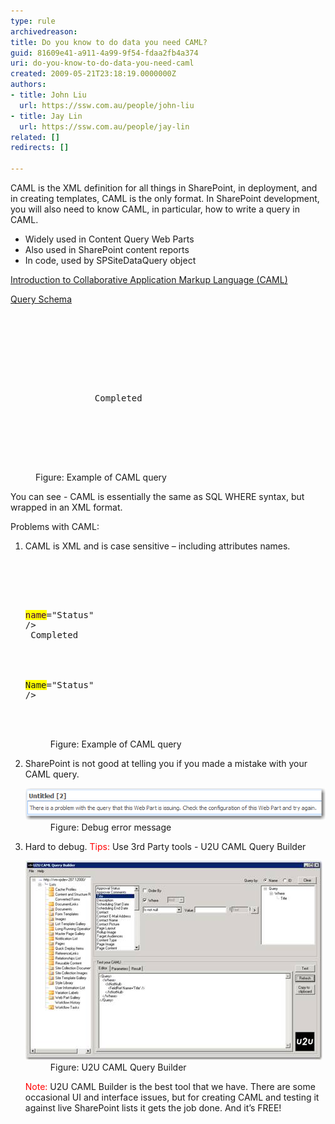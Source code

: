 ```yaml
---
type: rule
archivedreason: 
title: Do you know to do data you need CAML?
guid: 81609e41-a911-4a99-9f54-fdaa2fb4a374
uri: do-you-know-to-do-data-you-need-caml
created: 2009-05-21T23:18:19.0000000Z
authors:
- title: John Liu
  url: https://ssw.com.au/people/john-liu
- title: Jay Lin
  url: https://ssw.com.au/people/jay-lin
related: []
redirects: []

---
```


CAML is the XML definition for all things in SharePoint, in deployment, and in creating templates, CAML is the only format.
In SharePoint development, you will also need to know CAML, in particular, how to write a query in CAML.

* Widely used in Content Query Web Parts
* Also used in SharePoint content reports
* In code, used by SPSiteDataQuery object



[Introduction to Collaborative Application Markup Language (CAML)](http://msdn.microsoft.com/en-us/library/ms426449.aspx)
 


[Query Schema](http://msdn.microsoft.com/en-us/library/ms467521.aspx)




<!--endintro-->


<dl class="goodCode">    <dt>
    <pre><query><br>    <orderby><br>        <fieldref name="Modified" ascending="FALSE"></fieldref><br>    </orderby><br>    <where><br>        <and><br>            <neq><br>                <fieldref name="Status"></fieldref><br>                <value type="Text">Completed</value><br>            </neq><br>            <isnull><br>                <fieldref name="Sent"></fieldref><br>            </isnull><br>        </and><br>    </where><br></query></pre>
    </dt>
    <dd>Figure: Example of CAML query </dd></dl>
You can see - CAML is essentially the same as SQL WHERE syntax, but wrapped in an XML format.

Problems with CAML:

1. CAML is XML and is case sensitive – including attributes names. <dl class="badCode">        <dt>
        <pre><query><br>    <where><br>        <or><br>            <eq><br>              <fieldref></fieldref><font color="#400040" style="background-color:rgb(255, 255, 0);">name</font>="Status" /> <br>            <value type="Text">Completed</value><br>            </eq><br>            <isnull><br>                <fieldref></fieldref><font style="background-color:rgb(255, 255, 0);">Name</font>="Status" /><br>            </isnull><br>        </or><br>    </where><br></query></pre>
        </dt>
        <dd>     Figure: Example of CAML query </dd>
    </dl>
2. SharePoint is not good at telling you if you made a mistake with your CAML query. <dl class="badImage">        <dt><img src="CAMLError.png" alt=""> </dt>
        <dd>     Figure: Debug error message</dd>
    </dl>
3. Hard to debug.
<font color="#ff0000">Tips:</font> Use 3rd Party tools - U2U CAML Query Builder<br>    <dl class="goodImage">        <dt><img src="U2U.png" alt=""> </dt>
        <dd>     Figure: U2U CAML Query Builder</dd>
    </dl><font color="#ff0000">Note:</font> U2U CAML Builder is the best tool that we have. There are some occasional UI and interface issues, but for creating CAML and testing it against live SharePoint lists it gets the job done. And it’s FREE!
